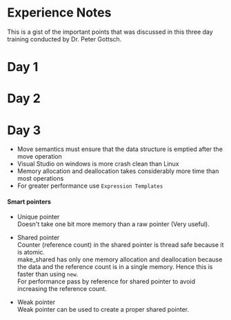 # Experience Notes
This is a gist of the important points that was discussed in this three day training conducted by Dr. Peter Gottsch.  

# Day 1

# Day 2

# Day 3
* Move semantics must ensure that the data structure is emptied after the move operation  
* Visual Studio on windows is more crash clean than Linux
* Memory allocation and deallocation takes considerably more time than most operations  
* For greater performance use `Expression Templates`  

#### Smart pointers
* Unique pointer  
Doesn't take one bit more memory than a raw pointer (Very useful).  

* Shared pointer  
Counter (reference count) in the shared pointer is thread safe because it is atomic.  
make_shared has only one memory allocation and deallocation because the data and the reference count is in a single memory. Hence this is faster than using `new`.  
For performance pass by reference for shared pointer to avoid increasing the reference count.  

* Weak pointer  
Weak pointer can be used to create a proper shared pointer.  
